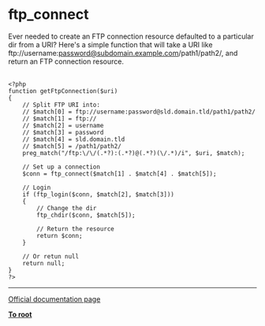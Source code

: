 # ftp_connect



Ever needed to create an FTP connection resource defaulted to a particular dir from a URI? Here&apos;s a simple function that will take a URI like ftp://username:password@subdomain.example.com/path1/path2/, and return an FTP connection resource.<br><br>

```
<?php
function getFtpConnection($uri)
{
    // Split FTP URI into:
    // $match[0] = ftp://username:password@sld.domain.tld/path1/path2/
    // $match[1] = ftp://
    // $match[2] = username
    // $match[3] = password
    // $match[4] = sld.domain.tld
    // $match[5] = /path1/path2/
    preg_match("/ftp:\/\/(.*?):(.*?)@(.*?)(\/.*)/i", $uri, $match);

    // Set up a connection
    $conn = ftp_connect($match[1] . $match[4] . $match[5]);

    // Login
    if (ftp_login($conn, $match[2], $match[3]))
    {
        // Change the dir
        ftp_chdir($conn, $match[5]);

        // Return the resource
        return $conn;
    }

    // Or retun null
    return null;
}
?>
```
  

---

[Official documentation page](https://www.php.net/manual/en/function.ftp-connect.php)

**[To root](/README.md)**